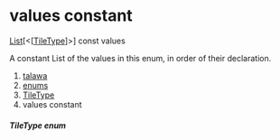 
<div>

# values constant

</div>


[List](https://api.flutter.dev/flutter/dart-core/List-class.html)[\<[[TileType](../../enums_enums/TileType.md)]\>]
const values



A constant List of the values in this enum, in order of their
declaration.







1.  [talawa](../../index.md)
2.  [enums](../../enums_enums/)
3.  [TileType](../../enums_enums/TileType.md)
4.  values constant

##### TileType enum







